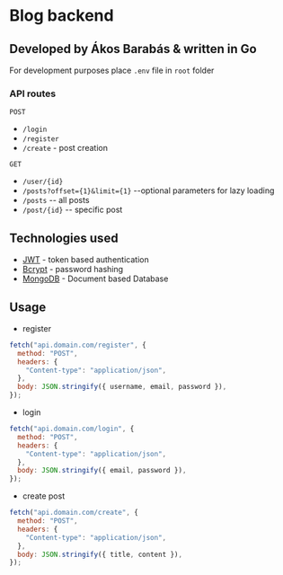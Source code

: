# Blog backend

## Developed by Ákos Barabás & written in Go

For development purposes place `.env` file in `root` folder

### API routes

`POST`

- `/login`
- `/register`
- `/create` - post creation

`GET`

- `/user/{id}`
- `/posts?offset={1}&limit={1}` --optional parameters for lazy loading
- `/posts` -- all posts
- `/post/{id}` -- specific post

## Technologies used

- [JWT](https://github.com/golang-jwt/jwt) - token based authentication
- [Bcrypt](https://pkg.go.dev/golang.org/x/crypto/bcrypt) - password hashing
- [MongoDB](https://www.mongodb.com/) - Document based Database

## Usage

- register

```js
fetch("api.domain.com/register", {
  method: "POST",
  headers: {
    "Content-type": "application/json",
  },
  body: JSON.stringify({ username, email, password }),
});
```

- login

```js
fetch("api.domain.com/login", {
  method: "POST",
  headers: {
    "Content-type": "application/json",
  },
  body: JSON.stringify({ email, password }),
});
```

- create post

```js
fetch("api.domain.com/create", {
  method: "POST",
  headers: {
    "Content-type": "application/json",
  },
  body: JSON.stringify({ title, content }),
});
```
